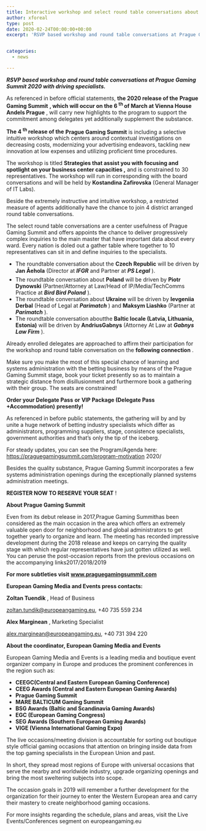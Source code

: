 ```yaml
---
title: Interactive workshop and select round table conversations about rising locales at Prague Gaming Summit 2020
author: xforeal 
type: post
date: 2020-02-24T00:00:00+00:00
excerpt: 'RSVP based workshop and round table conversations at Prague Gaming Summit 2020 with driving experts '


categories:
  - news

---
```

**_RSVP based workshop and round table conversations at Prague Gaming Summit 2020 with driving specialists._** 

As referenced in before official statements, **the 2020 release of the** **Prague Gaming Summit** **, which will occur on the 6 <sup>th </sup> of March at Vienna House Andels Prague** , will carry new highlights to the program to support the commitment among delegates yet additionally supplement the substance. 

**The 4 <sup>th </sup> release of the** **Prague Gaming Summit** is including a selective intuitive workshop which centers around contextual investigations on decreasing costs, modernizing your advertising endeavors, tackling new innovation at low expenses and utilizing proficient time procedures. 

The workshop is titled **Strategies that assist you with focusing and spotlight on your business center capacities ,** and is constrained to 30 representatives. The workshop will run in corresponding with the board conversations and will be held by **Kostandina Zafirovska** (General Manager of IT Labs). 

Beside the extremely instructive and intuitive workshop, a restricted measure of agents additionally have the chance to join 4 district arranged round table conversations. 

The select round table conversations are a center usefulness of Prague Gaming Summit and offers appoints the chance to deliver progressively complex inquiries to the main master that have important data about every ward. Every nation is doled out a gather table where together to 10 representatives can sit in and define inquiries to the specialists. 

  * The roundtable conversation about the **Czech Republic** will be driven by **Jan Åehola** (Director at **_IFGR_** and Partner at **_PS Legal_** ). 
  * The roundtable conversation about **Poland** will be driven by **Piotr Dynowski** (Partner/Attorney at Law/Head of IP/Media/TechComms Practice at **_Bird Bird Poland_** ). 
  * The roundtable conversation about **Ukraine** will be driven by **Ievgeniia Derbal** (Head of Legal at **_Parimatch_** ) and **Maksym Liashko** (Partner at **_Parimatch_** ). 
  * The roundtable conversation aboutthe **Baltic locale (Latvia, Lithuania, Estonia)** will be driven by **AndriusGabnys** (Attorney At Law at **_Gabnys Law Firm_** ). 

Already enrolled delegates are approached to affirm their participation for the workshop and round table conversation on the **following connection** . 

Make sure you make the most of this special chance of learning and systems administration with the betting business by means of the Prague Gaming Summit stage, book your ticket presently so as to maintain a strategic distance from disillusionment and furthermore book a gathering with their group. The seats are constrained! 

**Order your Delegate Pass**  **or** **VIP Package (Delegate Pass +Accommodation)**  **presently!** 

As referenced in before public statements, the gathering will by and by unite a huge network of betting industry specialists which differ as administrators, programming suppliers, stage, consistence specialists, government authorities and that&#8217;s only the tip of the iceberg. 

For steady updates, you can see the Program/Agenda here: https://praguegamingsummit.com/program-motivation 2020/ 

Besides the quality substance, Prague Gaming Summit incorporates a few systems administration openings during the exceptionally planned systems administration meetings. 

**REGISTER NOW TO RESERVE YOUR SEAT** ! 

**About Prague Gaming Summit** 

Even from its debut release in 2017,Prague Gaming Summithas been considered as the main occasion in the area which offers an extremely valuable open door for neighborhood and global administrators to get together yearly to organize and learn. The meeting has recorded impressive development during the 2018 release and keeps on carrying the quality stage with which regular representatives have just gotten utilized as well. You can peruse the post-occasion reports from the previous occasions on the accompanying links2017/2018/2019 

**For more subtleties visit** **www.praguegamingsummit.com** 

**European Gaming Media and Events press contacts:** 

**Zoltan Tuendik** , Head of Business 

zoltan.tundik@europeangaming.eu, +40 735 559 234 

**Alex Marginean** , Marketing Specialist 

alex.marginean@europeangaming.eu, +40 731 394 220 

**About the coordinator, European Gaming Media and Events** 

European Gaming Media and Events is a leading media and boutique event organizer company in Europe and produces the prominent conferences in the region such as:

  * **CEEGC(Central and Eastern European Gaming Conference)**
  * **CEEG Awards (Central and Eastern European Gaming Awards)** 
  * **Prague Gaming Summit** 
  * **MARE BALTICUM Gaming Summit** 
  * **BSG Awards (Baltic and Scandinavia Gaming Awards)** 
  * **EGC (European Gaming Congress)** 
  * **SEG Awards (Southern European Gaming Awards)** 
  * **VIGE (Vienna International Gaming Expo)** 

The live occasions/meeting division is accountable for sorting out boutique style official gaming occasions that attention on bringing inside data from the top gaming specialists in the European Union and past. 

In short, they spread most regions of Europe with universal occasions that serve the nearby and worldwide industry, upgrade organizing openings and bring the most sweltering subjects into scope. 

The occasion goals in 2019 will remember a further development for the organization for their journey to enter the Western European area and carry their mastery to create neighborhood gaming occasions. 

For more insights regarding the schedule, plans and areas, visit the Live Events/Conferences segment on europeangaming.eu